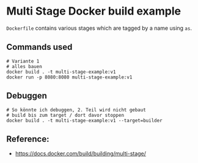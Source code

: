 # Multi Stage Docker build example
`Dockerfile` contains various stages which are tagged by a name using `as`.

## Commands used

```
# Variante 1 
# alles bauen  
docker build . -t multi-stage-example:v1
docker run -p 8080:8080 multi-stage-example:v1 
```

## Debuggen 

```
# So könnte ich debuggen, 2. Teil wird nicht gebaut 
# build bis zum target / dort davor stoppen 
docker build . -t multi-stage-example:v1 --target=builder
```


## Reference:

  * https://docs.docker.com/build/building/multi-stage/
